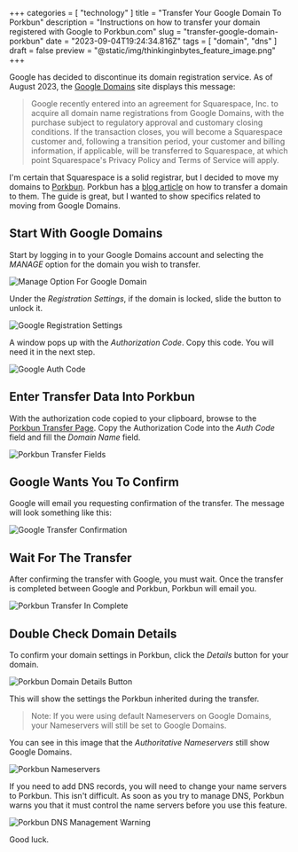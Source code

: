 +++
categories = [ "technology" ]
title = "Transfer Your Google Domain To Porkbun"
description = "Instructions on how to transfer your domain registered with Google to Porkbun.com"
slug = "transfer-google-domain-porkbun"
date = "2023-09-04T19:24:34.816Z"
tags = [ "domain", "dns" ]
draft = false
preview = "@static/img/thinkinginbytes_feature_image.png"
+++

Google has decided to discontinue its domain registration service.
As of August 2023, the [Google Domains](https://domains.google.com) site displays this message:

> Google recently entered into an agreement for Squarespace, Inc. to acquire all domain name
> registrations from Google Domains, with the purchase subject to regulatory approval and customary
> closing conditions. If the transaction closes, you will become a Squarespace customer and,
> following a transition period, your customer and billing information, if applicable, will be
> transferred to Squarespace, at which point Squarespace's Privacy Policy and Terms of Service will
> apply.

I'm certain that Squarespace is a solid registrar, but I decided to move my domains to
[Porkbun](https://porkbun.com). Porkbun has a [blog
article](https://kb.porkbun.com/article/56-how-to-transfer-domain-to-porkbun) on how to transfer a
domain to them. The guide is great, but I wanted to show specifics related to moving from Google
Domains.

## Start With Google Domains
Start by logging in to your Google Domains account and selecting the *MANAGE* option for the domain you wish to transfer.

![Manage Option For Google Domain](google_domains_manage.png)

Under the *Registration Settings*, if the domain is locked, slide the button to
unlock it.

![Google Registration Settings](googledomains-registration-settings.png)

A window pops up with the *Authorization Code*.
Copy this code. 
You will need it in the next step.

![Google Auth Code](googledomains-authcode.png)

## Enter Transfer Data Into Porkbun

With the authorization code copied to your clipboard, browse to the
[Porkbun Transfer Page](https://porkbun.com/transfer). Copy the Authorization Code into the *Auth
Code* field and fill the *Domain Name* field.

![Porkbun Transfer Fields](Transfer_To_Porkbun.png)

## Google Wants You To Confirm

Google will email you requesting confirmation of the transfer.
The message will look something like this:

![Google Transfer Confirmation](google_domain_transfer_confirmation.png)

## Wait For The Transfer

After confirming the transfer with Google, you must wait.
Once the transfer is completed between Google and Porkbun, Porkbun will email you.

![Porkbun Transfer In Complete](porkbun_transfer_in_complete.png)

## Double Check Domain Details

To confirm your domain settings in Porkbun, click the *Details* button for your domain.

![Porkbun Domain Details Button](porkbun_domain_details_show.png)

This will show the settings the Porkbun inherited during the transfer.

>Note: If you were using default Nameservers on Google Domains, your Nameservers will still be set to Google Domains.

You can see in this image that the _Authoritative Nameservers_ still show Google Domains.

![Porkbun Nameservers](porkbun_domain_details_nameservers.png)

If you need to add DNS records, you will need to change your name servers to Porkbun.
This isn't difficult.
As soon as you try to manage DNS, Porkbun warns you that it must control the name servers before you use this feature.

![Porkbun DNS Management Warning](porkbun_dns_manage_nameserver_warning.png)

Good luck.
